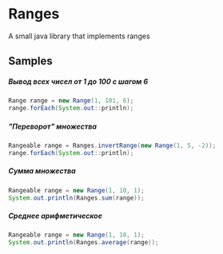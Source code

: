 # Ranges
A small java library that implements ranges

## Samples
##### Вывод всех чисел от 1 до 100 с шагом 6
```Java
Range range = new Range(1, 101, 6);
range.forEach(System.out::println);
```
##### "Переворот" множества
```Java
Rangeable range = Ranges.invertRange(new Range(1, 5, -2));
range.forEach(System.out::println);
```

##### Сумма множества
```Java
Rangeable range = new Range(1, 10, 1);
System.out.println(Ranges.sum(range));
```

##### Среднее арифметическое
```Java
Rangeable range = new Range(1, 10, 1);
System.out.println(Ranges.average(range));
```